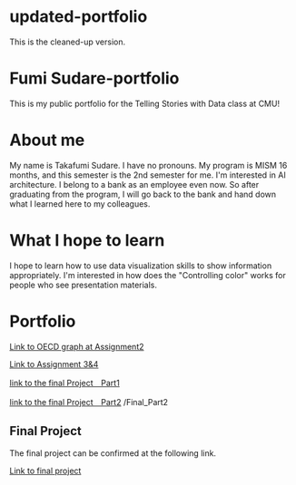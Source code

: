 # updated-portfolio
This is the cleaned-up version.

# Fumi Sudare-portfolio
This is my public portfolio for the Telling Stories with Data class at CMU!

# About me
My name is Takafumi Sudare.
I have no pronouns.
My program is MISM 16 months, and this semester is the 2nd semester for me.
I'm interested in AI architecture. 
I belong to a bank as an employee even now. So after graduating from the program, I will go back to the bank and 
hand down what I learned here to my colleagues.

# What I hope to learn
I hope to learn how to use data visualization skills to show information appropriately. 
I'm interested in how does the "Controlling color" works for people who see presentation materials.

# Portfolio

[Link to OECD graph at Assignment2](/Assignment2/dataviz2.md)

[Link to Assignment 3&4](/Assignment_3&4/dataviz3.md)

[Iink to the final Project　Part1](/Final_Part1/final_project_TakafumiSudare.md)

[Iink to the final Project　Part2](/Final_Part2/final_project_part2Outline.md)
/Final_Part2

## Final Project
The final project can be confirmed at the following link.<br>

[Link to final project](/Final/final_project.md)
